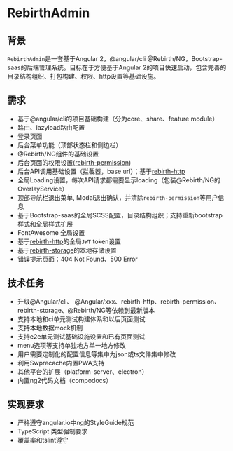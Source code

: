# RebirthAdmin

## 背景

`RebirthAdmin`是一套基于Angular 2，@angular/cli @Rebirth/NG，Bootstrap-saas的后端管理系统。目标在于方便基于Angular 2的项目快速启动，包含完善的目录结构组织、打包构建、权限、http设置等基础设施。

## 需求

* 基于@angular/cli的项目基础构建（分为core、share、feature module）
* 路由、lazyload路由配置
* 登录页面
* 后台菜单功能（顶部状态栏和侧边栏）
* @Rebirth/NG组件的基础设置
* 后台页面的权限设置([rebirth-permission](https://github.com/greengerong/rebirth-permission))
* 后台API调用基础设置（拦截器，base url）；基于[rebirth-http](https://github.com/greengerong/rebirth-http)
* 全局Loading设置，每次API请求都需要显示loading（包装@Rebirth/NG的OverlayService）
* 顶部导航栏退出菜单, Modal退出确认，并清除`rebirth-permission`等用户信息
* 基于Bootstrap-saas的全局SCSS配置，目录结构组织；支持重新bootstrap样式和全局样式扩展
* FontAwesome 全局设置
* 基于[rebirth-http](https://github.com/greengerong/rebirth-http)的全局`JWT` token设置
* 基于[rebirth-storage](https://github.com/greengerong/rebirth-storage)的本地存储设置
* 错误提示页面：404 Not Found、500 Error

## 技术任务

* 升级@Angular/cli、 @Angular/xxx、rebirth-http、rebirth-permission、rebirth-storage、@Rebirth/NG等依赖到最新版本
* 支持本地和ci单元测试构建体系和以后页面测试
* 支持本地数据mock机制
* 支持e2e单元测试基础设施设置和已有页面测试
* menu选项等支持单独地方单一地方修改
* 用户需要定制化的配置信息等集中为json或ts文件集中修改
* 利用Swprecache内置PWA支持
* 其他平台的扩展（platform-server、electron）
* 内置ng2代码文档（compodocs）

## 实现要求

* 严格遵守angular.io中ng的StyleGuide规范
* TypeScript 类型强制要求
* 覆盖率和tslint遵守



